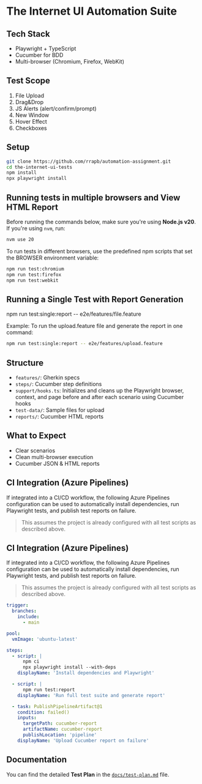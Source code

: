 # The Internet UI Automation Suite

## Tech Stack
- Playwright + TypeScript
- Cucumber for BDD
- Multi-browser (Chromium, Firefox, WebKit)

## Test Scope
1. File Upload  
2. Drag&Drop  
3. JS Alerts (alert/confirm/prompt)  
4. New Window  
5. Hover Effect  
6. Checkboxes

## Setup
```bash
git clone https://github.com/rrapb/automation-assignment.git
cd the-internet-ui-tests
npm install
npx playwright install
```

## Running tests in multiple browsers and View HTML Report

Before running the commands below, make sure you're using **Node.js v20**.  
If you're using `nvm`, run: 
```bash
nvm use 20
```

To run tests in different browsers, use the predefined npm scripts that set the BROWSER environment variable:

```bash
npm run test:chromium
npm run test:firefox
npm run test:webkit
```

## Running a Single Test with Report Generation
npm run test:single:report -- e2e/features/file.feature

Example:
To run the upload.feature file and generate the report in one command:
```bash
npm run test:single:report -- e2e/features/upload.feature
```

## Structure
- `features/`: Gherkin specs  
- `steps/`: Cucumber step definitions  
- `support/hooks.ts`: Initializes and cleans up the Playwright browser, context, and page before and after each scenario using Cucumber hooks
- `test-data/`: Sample files for upload
- `reports/`: Cucumber HTML reports

## What to Expect
- Clear scenarios
- Clean multi-browser execution
- Cucumber JSON & HTML reports

## CI Integration (Azure Pipelines)

If integrated into a CI/CD workflow, the following Azure Pipelines configuration can be used to automatically install dependencies, run Playwright tests, and publish test reports on failure.

> This assumes the project is already configured with all test scripts as described above.

## CI Integration (Azure Pipelines)

If integrated into a CI/CD workflow, the following Azure Pipelines configuration can be used to automatically install dependencies, run Playwright tests, and publish test reports on failure.

> This assumes the project is already configured with all test scripts as described above.

```yaml
trigger:
  branches:
    include:
      - main

pool:
  vmImage: 'ubuntu-latest'

steps:
  - script: |
      npm ci
      npx playwright install --with-deps
    displayName: 'Install dependencies and Playwright'

  - script: |
      npm run test:report
    displayName: 'Run full test suite and generate report'

  - task: PublishPipelineArtifact@1
    condition: failed()
    inputs:
      targetPath: cucumber-report
      artifactName: cucumber-report
      publishLocation: 'pipeline'
    displayName: 'Upload Cucumber report on failure'
```

## Documentation

You can find the detailed **Test Plan** in the [`docs/test-plan.md`](docs/test-plan.md) file.

